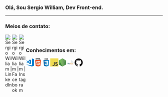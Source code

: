 ### Olá, Sou Sergio William,  Dev Front-end.

-----------

### Meios de contato:

[<img align="left" alt="Sergio William | LinkedIn" width="22px" src="https://cdn.jsdelivr.net/npm/simple-icons@v3/icons/linkedin.svg" />][Linkedin]
[<img align="left" alt="Sergio William | Facebook" width="22px" src="https://cdn.jsdelivr.net/npm/simple-icons@v3/icons/facebook.svg" />][Facebook]
[<img align="left" alt="Sergio William | Instagram" width="22px" src="https://cdn.jsdelivr.net/npm/simple-icons@v3/icons/instagram.svg" />][Instagram]<br />


### Conhecimentos em:

[<img align="left" alt="Visual Studio Code" width="26px" src="https://raw.githubusercontent.com/github/explore/80688e429a7d4ef2fca1e82350fe8e3517d3494d/topics/visual-studio-code/visual-studio-code.png" />][vscode]
[<img align="left" alt="HTML5" width="26px" src="https://raw.githubusercontent.com/github/explore/80688e429a7d4ef2fca1e82350fe8e3517d3494d/topics/html/html.png" />][html]
[<img align="left" alt="CSS3" width="26px" src="https://raw.githubusercontent.com/github/explore/80688e429a7d4ef2fca1e82350fe8e3517d3494d/topics/css/css.png" />][css]
[<img align="left" alt="JavaScript" width="26px" src="https://raw.githubusercontent.com/github/explore/80688e429a7d4ef2fca1e82350fe8e3517d3494d/topics/javascript/javascript.png" />][js]
[<img align="left" alt="Node.js" width="26px" src="https://raw.githubusercontent.com/github/explore/80688e429a7d4ef2fca1e82350fe8e3517d3494d/topics/nodejs/nodejs.png" />][node]
[<img align="left" alt="MySQL" width="26px" src="https://raw.githubusercontent.com/github/explore/80688e429a7d4ef2fca1e82350fe8e3517d3494d/topics/mysql/mysql.png" />][mysql]
[<img align="left" alt="GitHub" width="26px" src="https://raw.githubusercontent.com/github/explore/78df643247d429f6cc873026c0622819ad797942/topics/github/github.png" />][github1]


<br />
<br />

[github]: https://github.com/SergioWill013
[linkedin]: https://www.linkedin.com/in/sergio-william-b5a931185
[senai]: https://www.linkedin.com/company/senaipr/ 
[facebook]: https://www.facebook.com/sergio.william.9
[instagram]: https://www.instagram.com/sergilliam
[github1]: https://github.com
[mysql]: https://mysql.com
[node]: https://nodejs.org
[css]: https://www.w3schools.com/css/
[html]: https://www.w3schools.com/html/
[vscode]: https://code.visualstudio.com/
[js]: https://developer.mozilla.org/pt-BR/docs/Web/JavaScript


